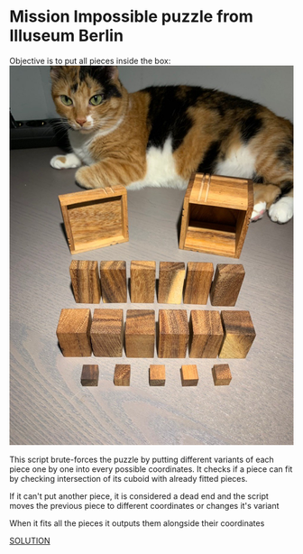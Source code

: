 # Mission Impossible puzzle from Illuseum Berlin

Objective is to put all pieces inside the box:
<img src="https://github.com/vfeskov/mission-impossible/raw/master/puzzle.jpeg" />

This script brute-forces the puzzle by putting different variants of each piece one by one into every possible coordinates. It checks if a piece can fit by checking intersection of its cuboid with already fitted pieces. 

If it can't put another piece, it is considered a dead end and the script moves the previous piece to  different coordinates or changes it's variant

When it fits all the pieces it outputs them alongside their coordinates

[SOLUTION](https://github.com/vfeskov/mission-impossible/tree/master/solution)